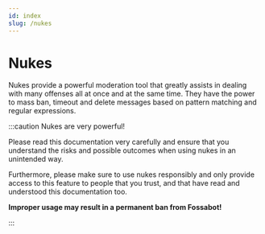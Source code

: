 ```yaml
---
id: index
slug: /nukes
---
```


# Nukes

Nukes provide a powerful moderation tool that greatly assists in dealing with many offenses all at once and at the same time. They have the power to mass ban, timeout and delete messages based on pattern matching and regular expressions.

:::caution Nukes are very powerful!

Please read this documentation very carefully and ensure that you understand the risks and possible outcomes when using nukes in an unintended way.

Furthermore, please make sure to use nukes responsibly and only provide access to this feature to people that you trust, and that have read and understood this documentation too.

**Improper usage may result in a permanent ban from Fossabot!**

:::
